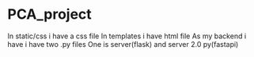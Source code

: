# PCA_project
In static/css i have a css file 
In templates i have html file
As my backend i have i have two .py files 
One is server(flask) and server 2.0 py(fastapi)
